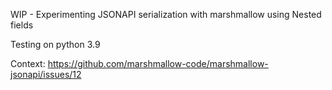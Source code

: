 WIP - Experimenting JSONAPI serialization with marshmallow using Nested fields

Testing on python 3.9

Context: https://github.com/marshmallow-code/marshmallow-jsonapi/issues/12
